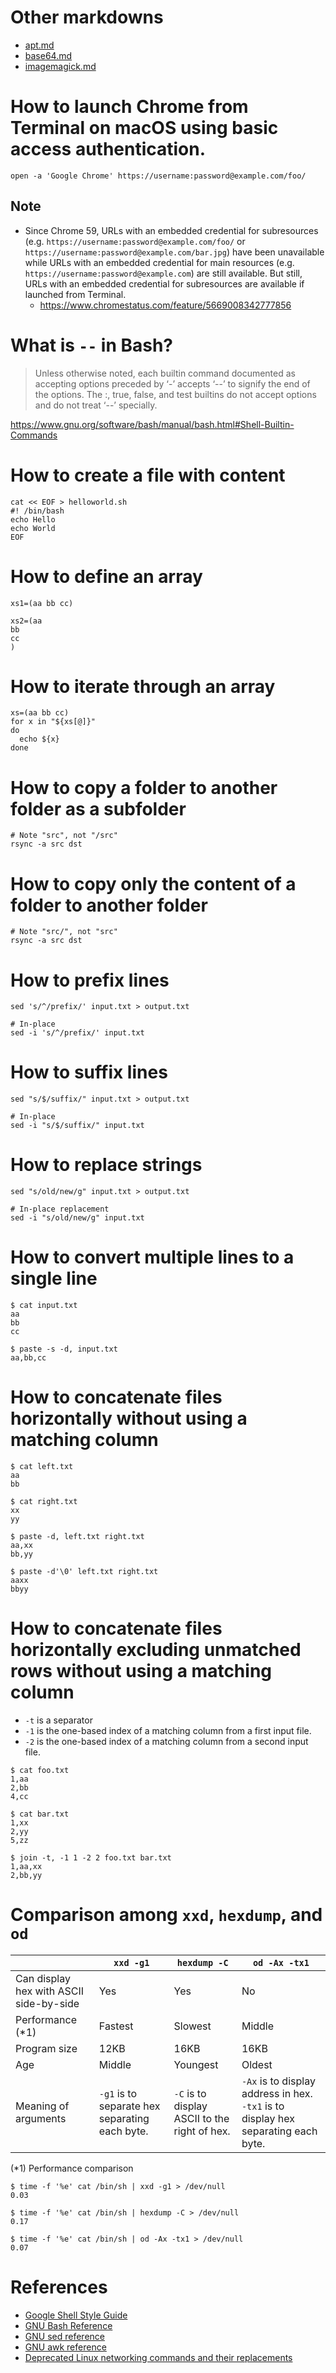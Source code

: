 # Other markdowns
- [apt.md](apt.md)
- [base64.md](base64.md)
- [imagemagick.md](imagemagick.md)

# How to launch Chrome from Terminal on macOS using basic access authentication.

```shell
open -a 'Google Chrome' https://username:password@example.com/foo/
```

## Note
* Since Chrome 59, URLs with an embedded credential for subresources (e.g. `https://username:password@example.com/foo/` or `https://username:password@example.com/bar.jpg`) have been unavailable while URLs with an embedded credential for main resources (e.g. `https://username:password@example.com`) are still available. But still, URLs with an embedded credential for subresources are available if launched from Terminal.
  * https://www.chromestatus.com/feature/5669008342777856

# What is `--` in Bash?
> Unless otherwise noted, each builtin command documented as accepting options preceded by ‘-’ accepts ‘--’ to signify the end of the options. The :, true, false, and test builtins do not accept options and do not treat ‘--’ specially.

https://www.gnu.org/software/bash/manual/bash.html#Shell-Builtin-Commands

# How to create a file with content
```shell
cat << EOF > helloworld.sh
#! /bin/bash
echo Hello
echo World
EOF
```

# How to define an array
```shell
xs1=(aa bb cc)

xs2=(aa
bb
cc
)
```
# How to iterate through an array
```shell
xs=(aa bb cc)
for x in "${xs[@]}"
do
  echo ${x}
done
```

# How to copy a folder to another folder as a subfolder
```shell
# Note "src", not "/src"
rsync -a src dst
```

# How to copy only the content of a folder to another folder
```shell
# Note "src/", not "src"
rsync -a src dst
```

# How to prefix lines
```shell
sed 's/^/prefix/' input.txt > output.txt

# In-place
sed -i 's/^/prefix/' input.txt
```

# How to suffix lines
```shell
sed "s/$/suffix/" input.txt > output.txt

# In-place
sed -i "s/$/suffix/" input.txt
```

# How to replace strings
```shell
sed "s/old/new/g" input.txt > output.txt

# In-place replacement
sed -i "s/old/new/g" input.txt
```

# How to convert multiple lines to a single line
```shell
$ cat input.txt
aa
bb
cc

$ paste -s -d, input.txt
aa,bb,cc
```

# How to concatenate files horizontally without using a matching column
```shell
$ cat left.txt
aa
bb

$ cat right.txt
xx
yy

$ paste -d, left.txt right.txt
aa,xx
bb,yy

$ paste -d'\0' left.txt right.txt
aaxx
bbyy
```

# How to concatenate files horizontally excluding unmatched rows without using a matching column
* `-t` is a separator
* `-1` is the one-based index of a matching column from a first input file.
* `-2` is the one-based index of a matching column from a second input file.
```shell
$ cat foo.txt
1,aa
2,bb
4,cc

$ cat bar.txt
1,xx
2,yy
5,zz

$ join -t, -1 1 -2 2 foo.txt bar.txt
1,aa,xx
2,bb,yy
````

# Comparison among `xxd`, `hexdump`, and `od`
||`xxd -g1`|`hexdump -C`|`od -Ax -tx1`
|---|---|---|---
|Can display hex with ASCII side-by-side|Yes|Yes|No
|Performance (*1)|Fastest|Slowest|Middle
|Program size|12KB|16KB|16KB
|Age|Middle|Youngest|Oldest
|Meaning of arguments|`-g1` is to separate hex separating each byte.|`-C` is to display ASCII to the right of hex.|`-Ax` is to display address in hex. `-tx1` is to display hex separating each byte.

(*1) Performance comparison
```shell
$ time -f '%e' cat /bin/sh | xxd -g1 > /dev/null
0.03

$ time -f '%e' cat /bin/sh | hexdump -C > /dev/null
0.17

$ time -f '%e' cat /bin/sh | od -Ax -tx1 > /dev/null
0.07
```

# References
* [Google Shell Style Guide](https://google.github.io/styleguide/shell.xml)
* [GNU Bash Reference](https://www.gnu.org/software/bash/manual/bash.html)
* [GNU sed reference](https://www.gnu.org/software/sed/manual/sed.html)
* [GNU awk reference](https://www.gnu.org/software/gawk/manual/gawk.html)
* [Deprecated Linux networking commands and their replacements](https://dougvitale.wordpress.com/2011/12/21/deprecated-linux-networking-commands-and-their-replacements)
